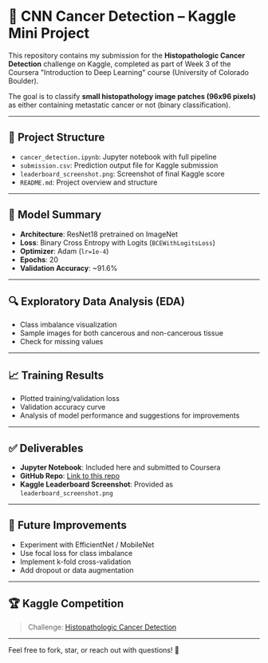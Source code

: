 # 🧬 CNN Cancer Detection – Kaggle Mini Project

This repository contains my submission for the **Histopathologic Cancer Detection** challenge on Kaggle, completed as part of Week 3 of the Coursera "Introduction to Deep Learning" course (University of Colorado Boulder).

The goal is to classify **small histopathology image patches (96x96 pixels)** as either containing metastatic cancer or not (binary classification).

---

## 📁 Project Structure

- `cancer_detection.ipynb`: Jupyter notebook with full pipeline
- `submission.csv`: Prediction output file for Kaggle submission
- `leaderboard_screenshot.png`: Screenshot of final Kaggle score
- `README.md`: Project overview and structure

---

## 🧠 Model Summary

- **Architecture**: ResNet18 pretrained on ImageNet
- **Loss**: Binary Cross Entropy with Logits (`BCEWithLogitsLoss`)
- **Optimizer**: Adam (`lr=1e-4`)
- **Epochs**: 20
- **Validation Accuracy**: ~91.6%

---

## 🔍 Exploratory Data Analysis (EDA)

- Class imbalance visualization
- Sample images for both cancerous and non-cancerous tissue
- Check for missing values

---

## 📈 Training Results

- Plotted training/validation loss
- Validation accuracy curve
- Analysis of model performance and suggestions for improvements

---

## ✅ Deliverables

- **Jupyter Notebook**: Included here and submitted to Coursera
- **GitHub Repo**: [Link to this repo](https://github.com/yourusername/cnn-cancer-detection-kaggle)
- **Kaggle Leaderboard Screenshot**: Provided as `leaderboard_screenshot.png`

---

## 📌 Future Improvements

- Experiment with EfficientNet / MobileNet
- Use focal loss for class imbalance
- Implement k-fold cross-validation
- Add dropout or data augmentation

---

## 🏆 Kaggle Competition

> Challenge: [Histopathologic Cancer Detection](https://www.kaggle.com/competitions/histopathologic-cancer-detection)

---

Feel free to fork, star, or reach out with questions! 🤝

